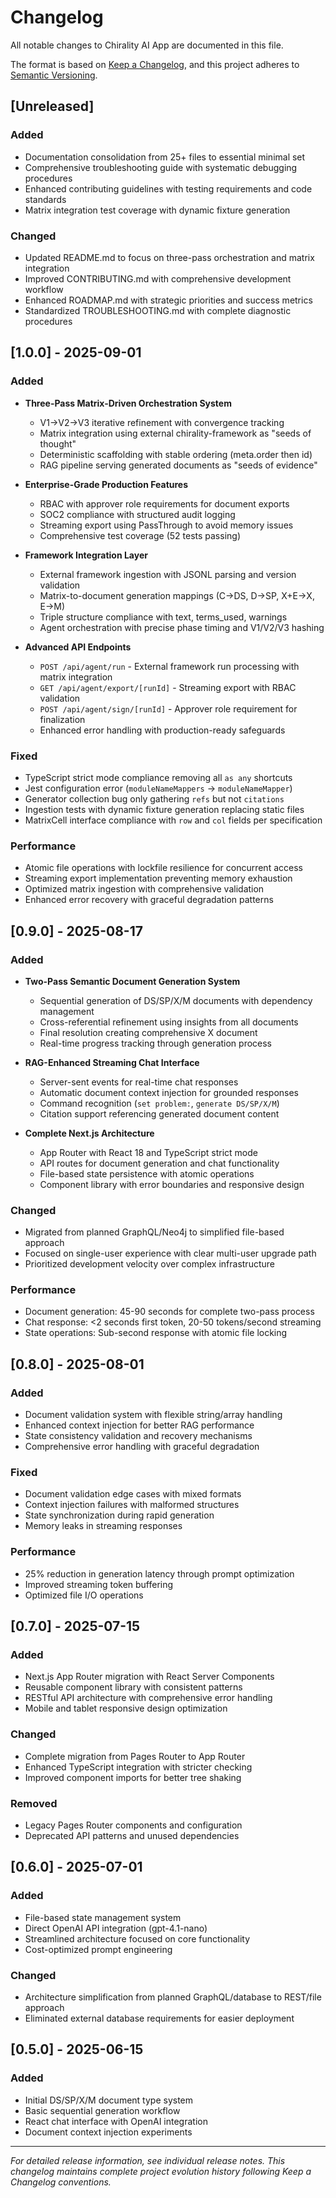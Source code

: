 # Changelog

All notable changes to Chirality AI App are documented in this file.

The format is based on [Keep a Changelog](https://keepachangelog.com/en/1.0.0/),
and this project adheres to [Semantic Versioning](https://semver.org/spec/v2.0.0.html).

## [Unreleased]

### Added
- Documentation consolidation from 25+ files to essential minimal set
- Comprehensive troubleshooting guide with systematic debugging procedures
- Enhanced contributing guidelines with testing requirements and code standards
- Matrix integration test coverage with dynamic fixture generation

### Changed
- Updated README.md to focus on three-pass orchestration and matrix integration
- Improved CONTRIBUTING.md with comprehensive development workflow
- Enhanced ROADMAP.md with strategic priorities and success metrics
- Standardized TROUBLESHOOTING.md with complete diagnostic procedures

## [1.0.0] - 2025-09-01

### Added
- **Three-Pass Matrix-Driven Orchestration System**
  - V1→V2→V3 iterative refinement with convergence tracking
  - Matrix integration using external chirality-framework as "seeds of thought"
  - Deterministic scaffolding with stable ordering (meta.order then id)
  - RAG pipeline serving generated documents as "seeds of evidence"

- **Enterprise-Grade Production Features**
  - RBAC with approver role requirements for document exports
  - SOC2 compliance with structured audit logging 
  - Streaming export using PassThrough to avoid memory issues
  - Comprehensive test coverage (52 tests passing)

- **Framework Integration Layer**
  - External framework ingestion with JSONL parsing and version validation
  - Matrix-to-document generation mappings (C→DS, D→SP, X+E→X, E→M)
  - Triple structure compliance with text, terms_used, warnings
  - Agent orchestration with precise phase timing and V1/V2/V3 hashing

- **Advanced API Endpoints**
  - `POST /api/agent/run` - External framework run processing with matrix integration
  - `GET /api/agent/export/[runId]` - Streaming export with RBAC validation
  - `POST /api/agent/sign/[runId]` - Approver role requirement for finalization
  - Enhanced error handling with production-ready safeguards

### Fixed
- TypeScript strict mode compliance removing all `as any` shortcuts
- Jest configuration error (`moduleNameMappers` → `moduleNameMapper`)
- Generator collection bug only gathering `refs` but not `citations`
- Ingestion tests with dynamic fixture generation replacing static files
- MatrixCell interface compliance with `row` and `col` fields per specification

### Performance
- Atomic file operations with lockfile resilience for concurrent access
- Streaming export implementation preventing memory exhaustion
- Optimized matrix ingestion with comprehensive validation
- Enhanced error recovery with graceful degradation patterns

## [0.9.0] - 2025-08-17

### Added
- **Two-Pass Semantic Document Generation System**
  - Sequential generation of DS/SP/X/M documents with dependency management
  - Cross-referential refinement using insights from all documents
  - Final resolution creating comprehensive X document
  - Real-time progress tracking through generation process

- **RAG-Enhanced Streaming Chat Interface** 
  - Server-sent events for real-time chat responses
  - Automatic document context injection for grounded responses
  - Command recognition (`set problem:`, `generate DS/SP/X/M`)
  - Citation support referencing generated document content

- **Complete Next.js Architecture**
  - App Router with React 18 and TypeScript strict mode
  - API routes for document generation and chat functionality  
  - File-based state persistence with atomic operations
  - Component library with error boundaries and responsive design

### Changed
- Migrated from planned GraphQL/Neo4j to simplified file-based approach
- Focused on single-user experience with clear multi-user upgrade path
- Prioritized development velocity over complex infrastructure

### Performance
- Document generation: 45-90 seconds for complete two-pass process
- Chat response: <2 seconds first token, 20-50 tokens/second streaming
- State operations: Sub-second response with atomic file locking

## [0.8.0] - 2025-08-01

### Added
- Document validation system with flexible string/array handling
- Enhanced context injection for better RAG performance
- State consistency validation and recovery mechanisms
- Comprehensive error handling with graceful degradation

### Fixed
- Document validation edge cases with mixed formats
- Context injection failures with malformed structures
- State synchronization during rapid generation
- Memory leaks in streaming responses

### Performance  
- 25% reduction in generation latency through prompt optimization
- Improved streaming token buffering
- Optimized file I/O operations

## [0.7.0] - 2025-07-15

### Added
- Next.js App Router migration with React Server Components
- Reusable component library with consistent patterns
- RESTful API architecture with comprehensive error handling
- Mobile and tablet responsive design optimization

### Changed
- Complete migration from Pages Router to App Router
- Enhanced TypeScript integration with stricter checking
- Improved component imports for better tree shaking

### Removed
- Legacy Pages Router components and configuration
- Deprecated API patterns and unused dependencies

## [0.6.0] - 2025-07-01

### Added
- File-based state management system
- Direct OpenAI API integration (gpt-4.1-nano)
- Streamlined architecture focused on core functionality
- Cost-optimized prompt engineering

### Changed
- Architecture simplification from planned GraphQL/database to REST/file approach
- Eliminated external database requirements for easier deployment

## [0.5.0] - 2025-06-15

### Added
- Initial DS/SP/X/M document type system
- Basic sequential generation workflow
- React chat interface with OpenAI integration
- Document context injection experiments

---

*For detailed release information, see individual release notes. This changelog maintains complete project evolution history following Keep a Changelog conventions.*